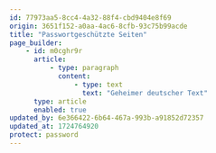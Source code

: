 ```yaml
---
id: 77973aa5-8cc4-4a32-88f4-cbd9404e8f69
origin: 3651f152-a0aa-4ac6-8cfb-93c75b99acde
title: "Passwortgeschützte Seiten"
page_builder:
    - id: m0cghr9r
      article:
          - type: paragraph
            content:
                - type: text
                  text: "Geheimer deutscher Text"
      type: article
      enabled: true
updated_by: 6e366422-6b64-467a-993b-a91852d72357
updated_at: 1724764920
protect: password
---
```


